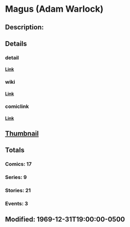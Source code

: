# Magus (Adam Warlock)
## Description: 
## Details
### detail
#### [Link](http://marvel.com/characters/1334/magus?utm_campaign=apiRef&utm_source=225578a89fc76f3d20fbffda5d17a88d)
### wiki
#### [Link](http://marvel.com/universe/Magus_%28Adam_Warlock%29?utm_campaign=apiRef&utm_source=225578a89fc76f3d20fbffda5d17a88d)
### comiclink
#### [Link](http://marvel.com/comics/characters/1010904/magus_adam_warlock?utm_campaign=apiRef&utm_source=225578a89fc76f3d20fbffda5d17a88d)
## [Thumbnail](http://i.annihil.us/u/prod/marvel/i/mg/2/f0/4c00358c0575c.jpg)
## Totals
### Comics: 17
### Series: 9
### Stories: 21
### Events: 3
## Modified: 1969-12-31T19:00:00-0500